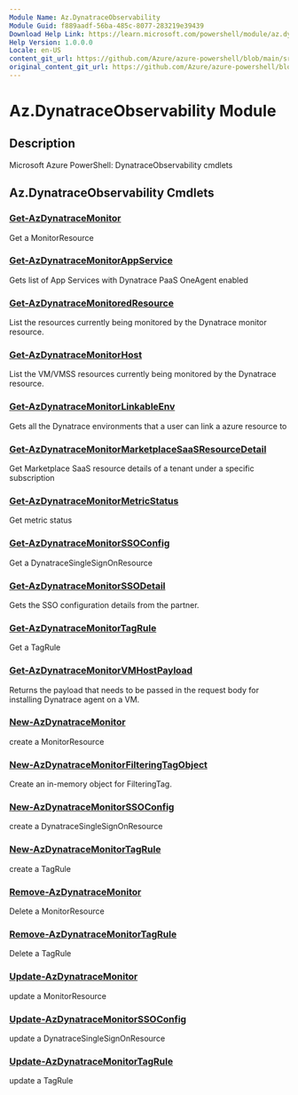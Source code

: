 ```yaml
---
Module Name: Az.DynatraceObservability
Module Guid: f889aadf-56ba-485c-8077-283219e39439
Download Help Link: https://learn.microsoft.com/powershell/module/az.dynatraceobservability
Help Version: 1.0.0.0
Locale: en-US
content_git_url: https://github.com/Azure/azure-powershell/blob/main/src/DynatraceObservability/DynatraceObservability/help/Az.DynatraceObservability.md
original_content_git_url: https://github.com/Azure/azure-powershell/blob/main/src/DynatraceObservability/DynatraceObservability/help/Az.DynatraceObservability.md
---
```


# Az.DynatraceObservability Module
## Description
Microsoft Azure PowerShell: DynatraceObservability cmdlets

## Az.DynatraceObservability Cmdlets
### [Get-AzDynatraceMonitor](Get-AzDynatraceMonitor.md)
Get a MonitorResource

### [Get-AzDynatraceMonitorAppService](Get-AzDynatraceMonitorAppService.md)
Gets list of App Services with Dynatrace PaaS OneAgent enabled

### [Get-AzDynatraceMonitoredResource](Get-AzDynatraceMonitoredResource.md)
List the resources currently being monitored by the Dynatrace monitor resource.

### [Get-AzDynatraceMonitorHost](Get-AzDynatraceMonitorHost.md)
List the VM/VMSS resources currently being monitored by the Dynatrace resource.

### [Get-AzDynatraceMonitorLinkableEnv](Get-AzDynatraceMonitorLinkableEnv.md)
Gets all the Dynatrace environments that a user can link a azure resource to

### [Get-AzDynatraceMonitorMarketplaceSaaSResourceDetail](Get-AzDynatraceMonitorMarketplaceSaaSResourceDetail.md)
Get Marketplace SaaS resource details of a tenant under a specific subscription

### [Get-AzDynatraceMonitorMetricStatus](Get-AzDynatraceMonitorMetricStatus.md)
Get metric status

### [Get-AzDynatraceMonitorSSOConfig](Get-AzDynatraceMonitorSSOConfig.md)
Get a DynatraceSingleSignOnResource

### [Get-AzDynatraceMonitorSSODetail](Get-AzDynatraceMonitorSSODetail.md)
Gets the SSO configuration details from the partner.

### [Get-AzDynatraceMonitorTagRule](Get-AzDynatraceMonitorTagRule.md)
Get a TagRule

### [Get-AzDynatraceMonitorVMHostPayload](Get-AzDynatraceMonitorVMHostPayload.md)
Returns the payload that needs to be passed in the request body for installing Dynatrace agent on a VM.

### [New-AzDynatraceMonitor](New-AzDynatraceMonitor.md)
create a MonitorResource

### [New-AzDynatraceMonitorFilteringTagObject](New-AzDynatraceMonitorFilteringTagObject.md)
Create an in-memory object for FilteringTag.

### [New-AzDynatraceMonitorSSOConfig](New-AzDynatraceMonitorSSOConfig.md)
create a DynatraceSingleSignOnResource

### [New-AzDynatraceMonitorTagRule](New-AzDynatraceMonitorTagRule.md)
create a TagRule

### [Remove-AzDynatraceMonitor](Remove-AzDynatraceMonitor.md)
Delete a MonitorResource

### [Remove-AzDynatraceMonitorTagRule](Remove-AzDynatraceMonitorTagRule.md)
Delete a TagRule

### [Update-AzDynatraceMonitor](Update-AzDynatraceMonitor.md)
update a MonitorResource

### [Update-AzDynatraceMonitorSSOConfig](Update-AzDynatraceMonitorSSOConfig.md)
update a DynatraceSingleSignOnResource

### [Update-AzDynatraceMonitorTagRule](Update-AzDynatraceMonitorTagRule.md)
update a TagRule

